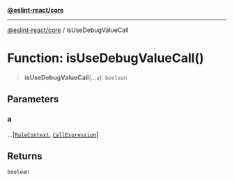 [**@eslint-react/core**](../README.md)

***

[@eslint-react/core](../README.md) / isUseDebugValueCall

# Function: isUseDebugValueCall()

> **isUseDebugValueCall**(...`a`): `boolean`

## Parameters

### a

...\[[`RuleContext`](../-internal-/type-aliases/RuleContext.md), [`CallExpression`](../-internal-/interfaces/CallExpression.md)\]

## Returns

`boolean`
